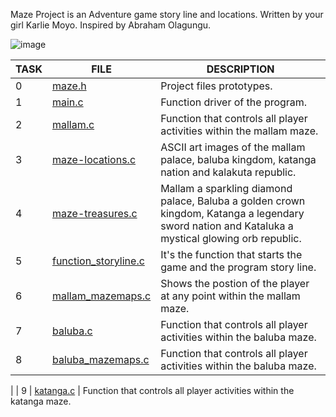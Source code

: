 Maze Project is an Adventure game story line and locations. Written by your girl Karlie Moyo. Inspired by Abraham Olagungu.



![image](https://github.com/Karlie-crypto/maze-project/assets/110098940/b6ef8976-77be-4002-a90c-c1b21e9d1def)







| TASK | FILE                                                                 | DESCRIPTION |
| ---- | -------------------------------------------------------------------- | ----------- |
| 0    | [maze.h](./maze.h)                                                   |  Project files prototypes.          |
| 1    | [main.c](./main.c)                                                   |  Function driver of the program.          |
| 2    | [mallam.c](./mallam.c)                                               |  Function that controls all player activities within the mallam maze.         |
| 3    | [maze-locations.c](./maze-locations.c)                               |  ASCII art images of the mallam palace, baluba kingdom, katanga nation and kalakuta republic.           |                                                                                           
| 4    | [maze-treasures.c](./maze-treasures.c)                               |  Mallam a sparkling diamond palace, Baluba a golden crown kingdom, Katanga a legendary sword nation and Kataluka a mystical glowing orb republic.          |                                                                                       
| 5    | [function_storyline.c](./function_storyline.c)                       |  It's the function that starts the game and the program story line.           |
| 6    | [mallam_mazemaps.c](./mallam_mazemaps.c)                             |   Shows the postion of the player at any point within the mallam maze.          |
| 7    | [baluba.c](./baluba.c)                                               |    Function that controls all player activities within the baluba maze.          |
| 8    | [baluba_mazemaps.c](./baluba_mazemaps.c)                             |   Function that controls all player activities within the baluba maze.          |
|
| 9   | [katanga.c](./katanga.c)                                              |  Function that controls all player activities within the katanga maze.
